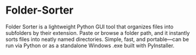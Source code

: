# Folder-Sorter
Folder Sorter is a lightweight Python GUI tool that organizes files into subfolders by their extension. Paste or browse a folder path, and it instantly sorts files into neatly named directories. Simple, fast, and portable—can be run via Python or as a standalone Windows .exe built with PyInstaller.
